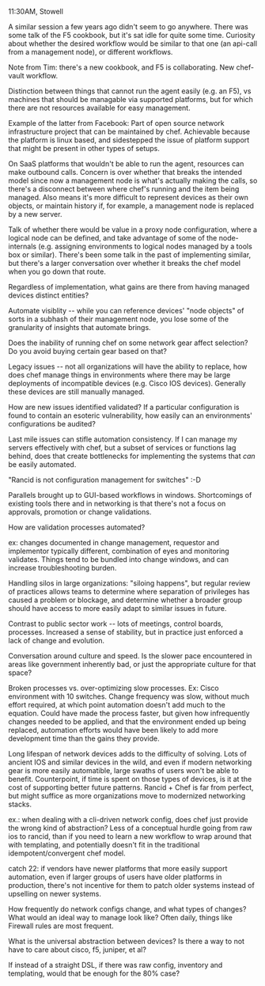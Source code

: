 11:30AM, Stowell

A similar session a few years ago didn't seem to go anywhere. There was some talk of the F5 cookbook, but it's sat idle for quite some time. Curiosity about whether the desired workflow would be similar to that one (an api-call from a management node), or different workflows.

Note from Tim: there's a new cookbook, and F5 is collaborating. New chef-vault workflow. 

Distinction between things that cannot run the agent easily (e.g. an F5), vs machines that should be managable via supported platforms, but for which there are not resources available for easy management.

Example of the latter from Facebook: Part of open source network infrastructure project that can be maintained by chef. Achievable because the platform is linux based, and sidestepped the issue of platform support that might be present in other types of setups.

On SaaS platforms that wouldn't be able to run the agent, resources can make outbound calls. Concern is over whether that breaks the intended model since now a management node is what's actually making the calls, so there's a disconnect between where chef's running and the item being managed. Also means it's more difficult to represent devices as their own objects, or maintain history if, for example, a management node is replaced by a new server.

Talk of whether there would be value in a proxy node configuration, where a logical node can be defined, and take advantage of some of the node-internals (e.g. assigning environments to logical nodes managed by a tools box or similar). There's been some talk in the past of implementing similar, but there's a larger conversation over whether it breaks the chef model when you go down that route. 

Regardless of implementation, what gains are there from having managed devices distinct entities?

Automate visiblity -- while you can reference devices' "node objects" of sorts in a subhash of their management node, you lose some of the granularity of insights that automate brings.

Does the inability of running chef on some network gear affect selection? Do you avoid buying certain gear based on that? 

Legacy issues -- not all organizations will have the ability to replace, how does chef manage things in environments where there may be large deployments of incompatible devices (e.g. Cisco IOS devices). Generally these devices are still manually managed. 

How are new issues identified validated? If a particular configuration is found to contain an esoteric vulnerability, how easily can an environments' configurations be audited?

Last mile issues can stifle automation consistency. If I can manage my servers effectively with chef, but a subset of services or functions lag behind, does that create bottlenecks for implementing the systems that *can* be easily automated.

"Rancid is not configuration management for switches" :-D

Parallels brought up to GUI-based workflows in windows. Shortcomings of existing tools there and in networking is that there's not a focus on approvals, promotion or change validations. 

How are validation processes automated?

ex: changes documented in change management, requestor and implementor typically different, combination of eyes and monitoring validates. Things tend to be bundled into change windows, and can increase troubleshooting burden.

Handling silos in large organizations:
"siloing happens", but regular review of practices allows teams to determine where separation of privileges has caused a problem or blockage, and determine whether a broader group should have access to more easily adapt to similar issues in future.

Contrast to public sector work -- lots of meetings, control boards, processes. Increased a sense of stability, but in practice just enforced a lack of change and evolution. 

Conversation around culture and speed. Is the slower pace encountered in areas like government inherently bad, or just the appropriate culture for that space? 

Broken processes vs. over-optimizing slow processes.
Ex: Cisco environment with 10 switches. Change frequency was slow, without much effort required, at which point automation doesn't add much to the equation. Could have made the process faster, but given how infrequently changes needed to be applied, and that the environment ended up being replaced, automation efforts would have been likely to add more development time than the gains they provide.

Long lifespan of network devices adds to the difficulty of solving. Lots of ancient IOS and similar devices in the wild, and even if modern networking gear is more easily automatible, large swaths of users won't be able to benefit. Counterpoint, if time is spent on those types of devices, is it at the cost of supporting better future patterns. Rancid + Chef is far from perfect, but might suffice as more organizations move to modernized networking stacks.

ex.: when dealing with a cli-driven network config, does chef just provide the wrong kind of abstraction? Less of a conceptual hurdle going from raw ios to rancid, than if you need to learn a new workflow to wrap around that with templating, and potentially doesn't fit in the traditional idempotent/convergent chef model. 

catch 22: if vendors have newer platforms that more easily support automation, even if larger groups of users have older platforms in production, there's not incentive for them to patch older systems instead of upselling on newer systems. 

How frequently do network configs change, and what types of changes? What would an ideal way to manage look like?
Often daily, things like Firewall rules are most frequent. 

What is the universal abstraction between devices? Is there a way to not have to care about cisco, f5, juniper, et al?

If instead of a straight DSL, if there was raw config, inventory and templating, would that be enough for the 80% case?

